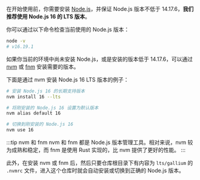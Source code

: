 在开始使用前，你需要安装 [Node.js](https://nodejs.org/)，并保证 Node.js 版本不低于 14.17.6，**我们推荐使用 Node.js 16 的 LTS 版本**。

你可以通过以下命令检查当前使用的 Node.js 版本：

```bash
node -v
# v16.19.1
```

如果你当前的环境中尚未安装 Node.js，或是安装的版本低于 14.17.6，可以通过 [nvm](https://github.com/nvm-sh/nvm) 或 [fnm](https://github.com/Schniz/fnm) 安装需要的版本。

下面是通过 nvm 安装 Node.js 16 LTS 版本的例子：

```bash
# 安装 Node.js 16 的长期支持版本
nvm install 16 --lts

# 将刚安装的 Node.js 16 设置为默认版本
nvm alias default 16

# 切换到刚安装的 Node.js 16
nvm use 16
```

:::tip nvm 和 fnm
nvm 和 fnm 都是 Node.js 版本管理工具。相对来说，nvm 较为成熟和稳定，而 fnm 是使用 Rust 实现的，比 nvm 提供了更好的性能。
:::

此外，在安装 nvm 或 fnm 后，然后只要仓库根目录下有内容为 `lts/gallium` 的 `.nvmrc` 文件，进入这个仓库时就会自动安装或切换到正确的 Node.js 版本。
